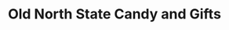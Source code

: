 ---
title: "Old North State Candy and Gifts"
url: /thomasville/old-north-state-candy-and-gifts/
shop: confectionery
---